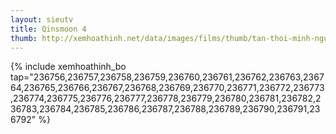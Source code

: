 ```yaml
---
layout: sieutv
title: Qinsmoon 4
thumb: http://xemhoathinh.net/data/images/films/thumb/tan-thoi-minh-nguyet-4-van-ly-truong-thanh-qinsmoon-4-2012.jpg
---
```

{% include xemhoathinh_bo tap="236756,236757,236758,236759,236760,236761,236762,236763,236764,236765,236766,236767,236768,236769,236770,236771,236772,236773,236774,236775,236776,236777,236778,236779,236780,236781,236782,236783,236784,236785,236786,236787,236788,236789,236790,236791,236792" %} 
